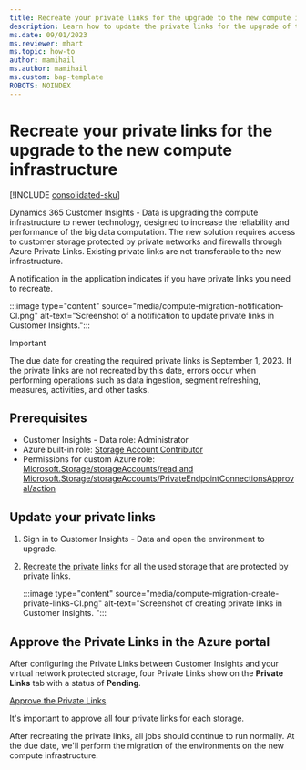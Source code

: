 ```yaml
---
title: Recreate your private links for the upgrade to the new compute infrastructure
description: Learn how to update the private links for the upgrade of the compute infrastructure
ms.date: 09/01/2023
ms.reviewer: mhart
ms.topic: how-to
author: mamihail
ms.author: mamihail
ms.custom: bap-template
ROBOTS: NOINDEX
---
```


# Recreate your private links for the upgrade to the new compute infrastructure

[!INCLUDE [consolidated-sku](./includes/consolidated-sku.md)]

Dynamics 365 Customer Insights - Data is upgrading the compute infrastructure to newer technology, designed to increase the reliability and performance of the big data computation. The new solution requires access to customer storage protected by private networks and firewalls through Azure Private Links. Existing private links are not transferable to the new infrastructure.

A notification in the application indicates if you have private links you need to recreate.

:::image type="content" source="media/compute-migration-notification-CI.png" alt-text="Screenshot of a notification to update private links in Customer Insights.":::

> [!IMPORTANT]
> The due date for creating the required private links is September 1, 2023. If the private links are not recreated by this date, errors occur when performing operations such as data ingestion, segment refreshing, measures, activities, and other tasks.

## Prerequisites

- Customer Insights - Data role: Administrator
- Azure built-in role: [Storage Account Contributor](/azure/role-based-access-control/built-in-roles#storage-account-contributor)
- Permissions for custom Azure role: [Microsoft.Storage/storageAccounts/read and Microsoft.Storage/storageAccounts/PrivateEndpointConnectionsApproval/action](/azure/role-based-access-control/resource-provider-operations#microsoftstorage)

## Update your private links

1. Sign in to Customer Insights - Data and open the environment to upgrade.

1. [Recreate the private links](private-link.md#set-up-a-private-link-directly-from-the-private-links-page-in-customer-insights---data) for all the used storage that are protected by private links.

   :::image type="content" source="media/compute-migration-create-private-links-CI.png" alt-text="Screenshot of creating private links in Customer Insights. ":::

## Approve the Private Links in the Azure portal

After configuring the Private Links between Customer Insights and your virtual network protected storage, four Private Links show on the **Private Links** tab with a status of **Pending**.

[Approve the Private Links](private-link.md#approve-your-private-link-in-the-azure-portal).

It's important to approve all four private links for each storage.

After recreating the private links, all jobs should continue to run normally. At the due date, we'll perform the migration of the environments on the new compute infrastructure.

